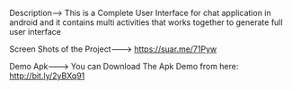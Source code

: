 Description--> This is a Complete User Interface for chat application in android and it contains multi activities that works together to generate full user interface

Screen Shots of the Project---> https://suar.me/71Pyw

Demo Apk---> You can Download The Apk Demo from here: http://bit.ly/2yBXq91
